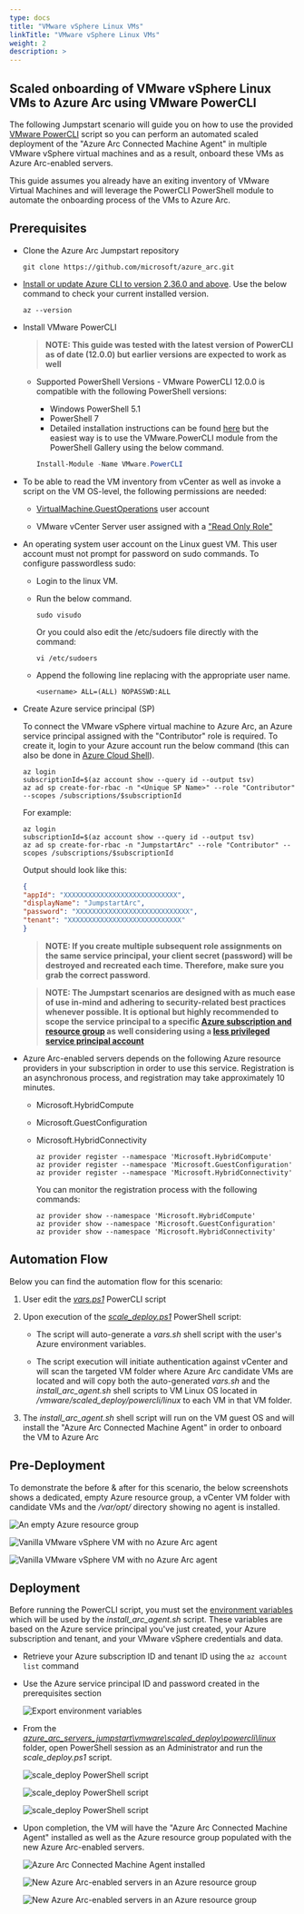 ```yaml
---
type: docs
title: "VMware vSphere Linux VMs"
linkTitle: "VMware vSphere Linux VMs"
weight: 2
description: >
---
```


## Scaled onboarding of VMware vSphere Linux VMs to Azure Arc using VMware PowerCLI

The following Jumpstart scenario will guide you on how to use the provided [VMware PowerCLI](https://code.vmware.com/web/dp/tool/vmware-powercli/) script so you can perform an automated scaled deployment of the "Azure Arc Connected Machine Agent" in multiple VMware vSphere virtual machines and as a result, onboard these VMs as Azure Arc-enabled servers.

This guide assumes you already have an exiting inventory of VMware Virtual Machines and will leverage the PowerCLI PowerShell module to automate the onboarding process of the VMs to Azure Arc.

## Prerequisites

- Clone the Azure Arc Jumpstart repository

    ```shell
    git clone https://github.com/microsoft/azure_arc.git
    ```

- [Install or update Azure CLI to version 2.36.0 and above](https://docs.microsoft.com/cli/azure/install-azure-cli?view=azure-cli-latest). Use the below command to check your current installed version.

  ```shell
  az --version
  ```

- Install VMware PowerCLI

  > **NOTE: This guide was tested with the latest version of PowerCLI as of date (12.0.0) but earlier versions are expected to work as well**

  - Supported PowerShell Versions - VMware PowerCLI 12.0.0 is compatible with the following PowerShell versions:
    - Windows PowerShell 5.1
    - PowerShell 7
    - Detailed installation instructions can be found [here](https://docs.vmware.com/en/VMware-vSphere/7.0/com.vmware.esxi.install.doc/GUID-F02D0C2D-B226-4908-9E5C-2E783D41FE2D.html) but the easiest way is to use the VMware.PowerCLI module from the PowerShell Gallery using the below command.

    ```powershell
    Install-Module -Name VMware.PowerCLI
    ```

- To be able to read the VM inventory from vCenter as well as invoke a script on the VM OS-level, the following permissions are needed:

  - [VirtualMachine.GuestOperations](https://docs.vmware.com/en/VMware-vSphere/7.0/com.vmware.vsphere.security.doc/GUID-6A952214-0E5E-4CCF-9D2A-90948FF643EC.html) user account

  - VMware vCenter Server user assigned with a ["Read Only Role"](https://docs.vmware.com/en/VMware-vSphere/6.7/com.vmware.vsphere.security.doc/GUID-93B962A7-93FA-4E96-B68F-AE66D3D6C663.html)

- An operating system user account on the Linux guest VM. This user account must not prompt for password on sudo commands. To configure passwordless sudo:

  - Login to the linux VM.

  - Run the below command.
  
    ```shell
    sudo visudo
    ```

    Or you could also edit the /etc/sudoers file directly with the command:

     ```shell
    vi /etc/sudoers
    ```

  - Append the following line replacing <username> with the appropriate user name.

    ```shell
    <username> ALL=(ALL) NOPASSWD:ALL
    ```

- Create Azure service principal (SP)

    To connect the VMware vSphere virtual machine to Azure Arc, an Azure service principal assigned with the "Contributor" role is required. To create it, login to your Azure account run the below command (this can also be done in [Azure Cloud Shell](https://shell.azure.com/)).

    ```shell
    az login
    subscriptionId=$(az account show --query id --output tsv)
    az ad sp create-for-rbac -n "<Unique SP Name>" --role "Contributor" --scopes /subscriptions/$subscriptionId
    ```

    For example:

    ```shell
    az login
    subscriptionId=$(az account show --query id --output tsv)
    az ad sp create-for-rbac -n "JumpstartArc" --role "Contributor" --scopes /subscriptions/$subscriptionId
    ```

    Output should look like this:

    ```json
    {
    "appId": "XXXXXXXXXXXXXXXXXXXXXXXXXXXX",
    "displayName": "JumpstartArc",
    "password": "XXXXXXXXXXXXXXXXXXXXXXXXXXXX",
    "tenant": "XXXXXXXXXXXXXXXXXXXXXXXXXXXX"
    }
    ```

    > **NOTE: If you create multiple subsequent role assignments on the same service principal, your client secret (password) will be destroyed and recreated each time. Therefore, make sure you grab the correct password**.

    > **NOTE: The Jumpstart scenarios are designed with as much ease of use in-mind and adhering to security-related best practices whenever possible. It is optional but highly recommended to scope the service principal to a specific [Azure subscription and resource group](https://docs.microsoft.com/cli/azure/ad/sp?view=azure-cli-latest) as well considering using a [less privileged service principal account](https://docs.microsoft.com/azure/role-based-access-control/best-practices)**

- Azure Arc-enabled servers depends on the following Azure resource providers in your subscription in order to use this service. Registration is an asynchronous process, and registration may take approximately 10 minutes.

  - Microsoft.HybridCompute
  - Microsoft.GuestConfiguration
  - Microsoft.HybridConnectivity

      ```shell
      az provider register --namespace 'Microsoft.HybridCompute'
      az provider register --namespace 'Microsoft.GuestConfiguration'
      az provider register --namespace 'Microsoft.HybridConnectivity'
      ```

      You can monitor the registration process with the following commands:

      ```shell
      az provider show --namespace 'Microsoft.HybridCompute'
      az provider show --namespace 'Microsoft.GuestConfiguration'
      az provider show --namespace 'Microsoft.HybridConnectivity'
      ```

## Automation Flow

Below you can find the automation flow for this scenario:

1. User edit the [*vars.ps1*](https://github.com/microsoft/azure_arc/blob/main/azure_arc_servers_jumpstart/vmware/scaled_deployment/powercli/linux/vars.ps1) PowerCLI script

2. Upon execution of the [*scale_deploy.ps1*](https://github.com/microsoft/azure_arc/blob/main/azure_arc_servers_jumpstart/vmware/scaled_deployment/powercli/linux/scale_deploy.ps1) PowerShell script:

    - The script will auto-generate a *vars.sh* shell script with the user's Azure environment variables.

    - The script execution will initiate authentication against vCenter and will scan the targeted VM folder where Azure Arc candidate VMs are located and will copy both the auto-generated *vars.sh* and the *install_arc_agent.sh* shell scripts to VM Linux OS located in */vmware/scaled_deploy/powercli/linux* to each VM in that VM folder.

3. The *install_arc_agent.sh* shell script will run on the VM guest OS and will install the "Azure Arc Connected Machine Agent" in order to onboard the VM to Azure Arc

## Pre-Deployment

To demonstrate the before & after for this scenario, the below screenshots shows a dedicated, empty Azure resource group, a vCenter VM folder with candidate VMs and the */var/opt/* directory showing no agent is installed.

![An empty Azure resource group](./01.png)

![Vanilla VMware vSphere VM with no Azure Arc agent](./02.png)

![Vanilla VMware vSphere VM with no Azure Arc agent](./03.png)

## Deployment

Before running the PowerCLI script, you must set the [environment variables](https://github.com/microsoft/azure_arc/blob/main/azure_arc_servers_jumpstart/vmware/scaled_deployment/powercli/linux/vars.ps1) which will be used by the *install_arc_agent.sh* script. These variables are based on the Azure service principal you've just created, your Azure subscription and tenant, and your VMware vSphere credentials and data.

- Retrieve your Azure subscription ID and tenant ID using the ```az account list``` command

- Use the Azure service principal ID and password created in the prerequisites section

    ![Export environment variables](./04.png)

- From the [*azure_arc_servers_jumpstart\vmware\scaled_deploy\powercli\linux*](https://github.com/microsoft/azure_arc/blob/main/azure_arc_servers_jumpstart/vmware/scaled_deployment/powercli/linux/) folder, open PowerShell session as an Administrator and run the *scale_deploy.ps1* script.

    ![scale_deploy PowerShell script](./05.png)

    ![scale_deploy PowerShell script](./06.png)

    ![scale_deploy PowerShell script](./07.png)

- Upon completion, the VM will have the "Azure Arc Connected Machine Agent" installed as well as the Azure resource group populated with the new Azure Arc-enabled servers.

    ![Azure Arc Connected Machine Agent installed](./08.png)

    ![New Azure Arc-enabled servers in an Azure resource group](./09.png)

    ![New Azure Arc-enabled servers in an Azure resource group](./10.png)
